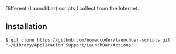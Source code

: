 Different (Launchbar) scripts I collect from the Internet.

## Installation

    $ git clone https://github.com/nomadcoder/launchbar-scripts.git "~/Library/Application Support/LaunchBar/Actions"
